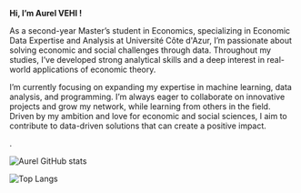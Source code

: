 **Hi, I’m Aurel VEHI !**

As a second-year Master’s student in Economics, specializing in Economic Data Expertise and Analysis at Université Côte d'Azur, I’m passionate about solving economic and social challenges through data. Throughout my studies, I’ve developed strong analytical skills and a deep interest in real-world applications of economic theory.

I’m currently focusing on expanding my expertise in machine learning, data analysis, and programming. I’m always eager to collaborate on innovative projects and grow my network, while learning from others in the field. Driven by my ambition and love for economic and social sciences, I aim to contribute to data-driven solutions that can create a positive impact.

.

<!--- --->

![Aurel GitHub stats](https://github-readme-stats.vercel.app/api?username=aurvl&show_icons=true&theme=dark)

![Top Langs](https://github-readme-stats.vercel.app/api/top-langs/?username=aurvl&layout=compact&theme=dark)
